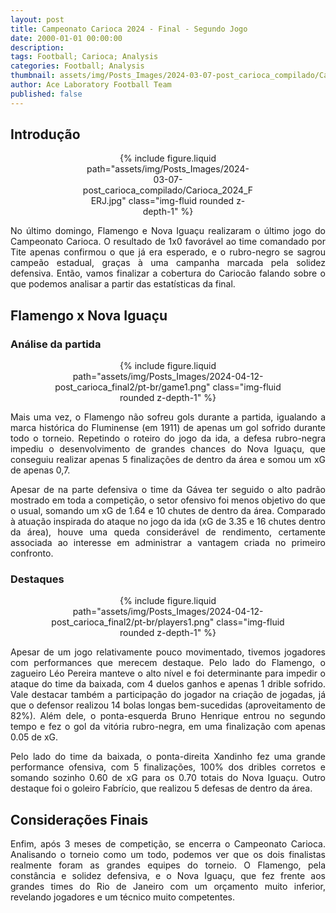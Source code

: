 ```yaml
---
layout: post
title: Campeonato Carioca 2024 - Final - Segundo Jogo
date: 2000-01-01 00:00:00
description:
tags: Football; Carioca; Analysis
categories: Football; Analysis
thumbnail: assets/img/Posts_Images/2024-03-07-post_carioca_compilado/Carioca_2024_FERJ.jpg
author: Ace Laboratory Football Team
published: false
---
```


<h2>Introdução</h2>

<div style="width: 55%; margin: 0 auto; text-align: center;">
{% include figure.liquid path="assets/img/Posts_Images/2024-03-07-post_carioca_compilado/Carioca_2024_FERJ.jpg" class="img-fluid rounded z-depth-1" %}
</div>

<div style="text-align: justify">
<p align="justify">

No último domingo, Flamengo e Nova Iguaçu realizaram o último jogo do Campeonato Carioca. O resultado de 1x0 favorável ao time comandado por Tite apenas confirmou o que já era esperado, e o rubro-negro se sagrou campeão estadual, graças à uma campanha marcada pela solidez defensiva. Então, vamos finalizar a cobertura do Cariocão falando sobre o que podemos analisar a partir das estatísticas da final.


</p>
</div>

<h2>Flamengo x Nova Iguaçu</h2>

<div style="text-align: justify">

<h3>Análise da partida</h3>
<div style="width: 80%; margin: 0 auto; text-align: center;">
{% include figure.liquid path="assets/img/Posts_Images/2024-04-12-post_carioca_final2/pt-br/game1.png" class="img-fluid rounded z-depth-1" %}
</div>

<p align="justify">

Mais uma vez, o Flamengo não sofreu gols durante a partida, igualando a marca histórica do Fluminense (em 1911) de apenas um gol sofrido durante todo o torneio. Repetindo o roteiro do jogo da ida, a defesa rubro-negra impediu o desenvolvimento de grandes chances do Nova Iguaçu, que conseguiu realizar apenas 5 finalizações de dentro da área e somou um xG de apenas 0,7. 



</p>

<p align="justify">

Apesar de na parte defensiva o time da Gávea ter seguido o alto padrão mostrado em toda a competição, o setor ofensivo foi menos objetivo do que o usual, somando um xG de 1.64 e 10 chutes de dentro da área. Comparado à atuação inspirada do ataque no jogo da ida (xG de 3.35 e 16 chutes dentro da área), houve uma queda considerável de rendimento, certamente associada ao interesse em administrar a vantagem criada no primeiro confronto.


</p>


<h3>Destaques</h3>

<div style="width: 80%; margin: 0 auto; text-align: center;">
{% include figure.liquid path="assets/img/Posts_Images/2024-04-12-post_carioca_final2/pt-br/players1.png" class="img-fluid rounded z-depth-1" %}
</div>

<p align="justify">

Apesar de um jogo relativamente pouco movimentado, tivemos jogadores com performances que merecem destaque. Pelo lado do Flamengo, o zagueiro Léo Pereira manteve o alto nível e foi determinante para impedir o ataque do time da baixada, com 4 duelos ganhos e apenas 1 drible sofrido. Vale destacar também a participação do jogador na criação de jogadas, já que o defensor realizou 14 bolas longas bem-sucedidas (aproveitamento de 82%). Além dele, o ponta-esquerda Bruno Henrique entrou no segundo tempo e fez o gol da vitória rubro-negra, em uma finalização com apenas 0.05 de xG.


</p>

<p align="justify">

Pelo lado do time da baixada, o ponta-direita Xandinho fez uma grande performance ofensiva, com 5 finalizações, 100% dos dribles corretos e somando sozinho 0.60 de xG para os 0.70 totais do Nova Iguaçu. Outro destaque foi o goleiro Fabrício, que realizou 5 defesas de dentro da área.


</p>


</div>

<h2>Considerações Finais</h2>
<div style="text-align: justify">

<p align="justify">

Enfim, após 3 meses de competição, se encerra o Campeonato Carioca. Analisando o torneio como um todo, podemos ver que os dois finalistas realmente foram as grandes equipes do torneio. O Flamengo, pela constância e solidez defensiva, e o Nova Iguaçu, que fez frente aos grandes times do Rio de Janeiro com um orçamento muito inferior, revelando jogadores e um técnico muito competentes.

</p>

</div>
